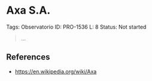 # Axa S.A.

Tags: Observatorio
ID: PRO-1536
L: 8
Status: Not started

> …
> 

## References

- https://en.wikipedia.org/wiki/Axa